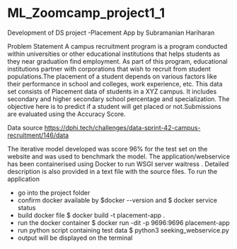 # ML_Zoomcamp_project1_1
Development of DS project -Placement App by Subramanian Hariharan

Problem Statement
A campus recruitment program is a program conducted within universities or other educational institutions that helps students as they near graduation find employment. As part of this program, educational institutions partner with corporations that wish to recruit from student populations.The placement of a student depends on various factors like their performance in school and colleges, work experience, etc. This data set consists of Placement data of students in a XYZ campus. It includes secondary and higher secondary school percentage and specialization.
The objective here is to predict if a student will get placed or not.Submissions are evaluated using the Accuracy Score.

Data source https://dphi.tech/challenges/data-sprint-42-campus-recruitment/146/data

The iterative model developed was score 96% for the test set on the website and was used to benchmark the model. The application/webservice has been containerised using Docker to run WSGI server waitress . Detailed description is also provided in a text file with the source files. To run the application 

- go into the project folder
- confirm docker available by $docker --version and $ docker service status 
- build docker file $ docker build -t placement-app .
- run the docker container $ docker run -dit -p 9696:9696 placement-app
- run python script containing test data $ python3 seeking_webservice.py
- output will be displayed on the terminal

